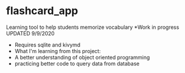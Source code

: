 # flashcard_app
Learning tool to help students memorize vocabulary *Work in progress UPDATED  9/9/2020
* Requires sqlite and kivymd
* What I'm learning from this project:
* A better understanding of object oriented programming
* practicing better code to query data from database


